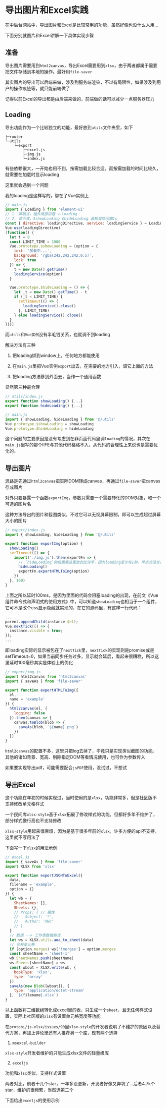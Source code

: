 # 导出图片和Excel实践

在中后台网站中，导出图片和Excel是比较常用的功能，虽然好像也没什么人用...

下面分别就图片和Excel讲解一下具体实现步骤

## 准备

导出图片需要用到`html2canvas`，导出Excel需要用到`xlsx`，由于两者都属于需要把文件存储到本地的操作，最好用`file-saver`

其实图片的导出可以后端来做，涉及到服务端渲染，不过有局限性，如果涉及到用户的操作痕迹等，就只能前端做了

记得以前Excel的导出都是由后端来做的，前端做的话可以减少一点服务器压力

## Loading

导出功能作为一个比较独立的功能，最好放到`utils`文件夹里，如下

```shell
├─router
└─utils
    └─export
        ├─excel.js
        ├─img.js
        └─index.js
```

有些依赖很大，一开始也用不到，按需加载比较合适。而按需加载的时间比较久，就需要在加载时显示loading

这里就会遇到一个问题

我的loading是这样写的，绑在了Vue实例上

```js
// main.js
import { Loading } from 'element-ui'
// 1. 声明式，组件局部加载 v-loading
// 2. 命令式，$showLoading $hideLoading 最短显隐间隔1s
const { directive: loadingDirective, service: loadingService } = Loading
Vue.use(loadingDirective)
(function() {
  let t = 0
  const LIMIT_TIME = 1000
  Vue.prototype.$showLoading = (option = {
    text: '加载中...',
    background: 'rgba(242,242,242,0.5)',
    lock: true
  }) => {
    t = new Date().getTime()
    loadingService(option)
  }

  Vue.prototype.$hideLoading = () => {
    let _t = new Date().getTime() - t
    if (_t < LIMIT_TIME) {
      setTimeout(() => {
        loadingService().close()
      }, LIMIT_TIME)
    } else loadingService().close()
  }
}())
```

而`utils`和`Vue实例`没有半毛钱关系，也就调不到loading

解决方法有三种

1. 把loading绑到window上，任何地方都能使用

2. 在`main.js`里把Vue实例`export`出去，在需要的地方引入，调它上面的方法

3. 把loading方法移到外面去，当作一个通用函数

显然第三种最合理

```js
// utils/index.js
export function showLoading() {...}
export function hideLoading() {...}
```

```js
// main.js
import { showLoading, hideLoading } from '@/utils'
Vue.prototype.$showLoading = showLoading
Vue.prototype.$hideLoading = hideLoading
```

这个问题的主要原因是没有考虑到在非页面代码里调`loading`的情况，其次在`main.js`里写的那个IIFE与其他代码格格不入，从代码的合理性上来说也是需要优化的。

## 导出图片

思路是先通过`html2canvas`把实际DOM转成canvas，再通过`file-saver`把canvas存成图片

对外只要暴露一个函数`exportImg`，参数只需要一个需要转化的DOM对象，和一个可选的图片名

这种方法导出的图片和截图类似，不过它可以无视屏幕限制，即可以生成超过屏幕大小的图片

```js
// export/index.js
import { showLoading, hideLoading } from '@/utils'

export function exportImg(option) {
  showLoading()
  setTimeout(() => {
    import('./img.js').then(exportFn => {
      // `hideLoading`的位置我这里放的比较早，因为loading至少有1秒，早点也没关系
      hideLoading()
      exportFn.exportHTMLToImg(option)
    })
  }, 100)
}
```

上面之所以延时100ms，是因为里面的代码会阻塞loading的出现，在前文《Vue组件命令式和声明式的使用方式》中，可以知道`showLoading`也相当于一个组件，它可不是改个css显示隐藏就实现的，在它的源码里，有这样一行代码：

```js
...
parent.appendChild(instance.$el);
Vue.nextTick(() => {
  instance.visible = true;
});
...
```

即loading实际的显示被包在了`nextTick`里，`nextTick`的实现则是promise或是setTimeout=0，如果当前同步任务过多，显示就会延后，看起来很糟糕，所以这里延时100毫秒其实是体验上的优化

```js
// export/img.js
import html2canvas from 'html2canvas'
import { saveAs } from 'file-saver'

export function exportHTMLToImg({
  el,
  name = 'example'
}) {
  html2canvas(el, {
    logging: false
  }).then(canvas => {
    canvas.toBlob(blob => {
      saveAs(blob, `${name}.png`)
    })
  })
}
```

`html2canvas`的配置不多，这里只把log去掉了，毕竟只是实现类似截图的功能。其他的诸如背景、宽高、剔除指定DOM等看情况使用，也可作为参数传入

如果要实现导出pdf，可能需要配合`jsPDF`使用，没试过，不想试

## 导出Excel

这个功能在年初的时候实现过，当时使用的是`xlsx`，功能非常多，但是社区版不支持修改单元格样式

一个民间库`xlsx-style`基于`xlsx`拓展了修改样式的功能，但都好多年不维护了，部分样式像行高也不支持修改

`xlsx-style`用起来很麻烦，因为是基于很多年前的`xlsx`，许多方便的api不支持，这里就不写用法了

下面写一下`xlsx`的用法示例

```js
// excel.js
import { saveAs } from 'file-saver'
import XLSX from 'xlsx'

export function exportJSONToExcel({
  data,
  filename = 'example',
  option = {}
}) {
  let wb = {
    SheetNames: [],
    Sheets: {},
    // Props: { // 属性
    //   Subject: '*',
    //   Author: 'XHC'
    // }
  }
  // 数组 --> 工作表数据格式
  let ws = XLSX.utils.aoa_to_sheet(data)
  // 合并单元格
  if (option.merges) ws['!merges'] = option.merges
  const sheetName = 'sheet-1'
  wb.SheetNames.push(sheetName)
  ws.Sheets[sheetName] = ws
  const wbout = XLSX.write(wb, {
    bookType: 'xlsx',
    type: 'array'
  })
  saveAs(new Blob([wbout]), {
    type: 'application/octet-stream'
  }, `${filename}.xlsx`)
}
```

以上函数将二维数组转化成excel里的表，只生成一个`sheet`，且无任何样式设置，实际上社区版的`xlsx`有设置单元格宽度等功能

在`protobi/js-xlsx/issues/90`里`xlsx-style`的开发者说明了不维护的原因以及替代方案，再加上评论里还有人推荐另一个库，现有两个选择

1. `msexcel-builder`

  `xlsx-style`开发者维护的只能生成xlsx文件的轻量级库

2. `exceljs`
  
  功能和`xlsx`类似，支持样式设置

两者对比，前者十几个star，一年多没更新，开发者好像又弃坑了...后者4.7k个star，维护的很频繁，当然选第二个

下面给出`exceljs`的使用示例











